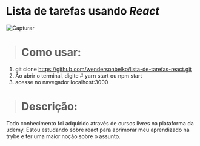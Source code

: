 # Lista de tarefas usando _React_
![Capturar](https://user-images.githubusercontent.com/57719936/79644993-d48d8f00-8182-11ea-8f92-ae1f251fdaf0.PNG)

> # Como usar:

1. git clone https://github.com/wendersonbelko/lista-de-tarefas-react.git
2. Ao abrir o terminal, digite # yarn start ou npm start
3. acesse no navegador localhost:3000

> # Descrição:

Todo conhecimento foi adquirido através de cursos livres na plataforma da udemy. Estou estudando sobre react para aprimorar meu aprendizado na trybe e ter uma maior noção sobre o assunto.
